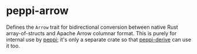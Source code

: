 # peppi-arrow

Defines the `Arrow` trait for bidirectional conversion between native Rust array-of-structs and Apache Arrow columnar format. This is purely for internal use by [peppi](../peppi); it's only a separate crate so that [peppi-derive](../peppi-derive) can use it too.
